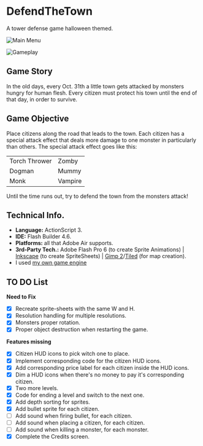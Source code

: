 DefendTheTown
=============

A tower defense game halloween themed.

![Main Menu](https://lh4.googleusercontent.com/-2gawYYGIC8I/Uv5-a_XsUfI/AAAAAAAAQ8Q/5NUw4fzF5qE/w983-h553-no/Screenshot_2014-02-14-16-04-48.png)

![Gameplay](https://lh3.googleusercontent.com/-5Lv2tztZJao/Uv5-ZIXCYgI/AAAAAAAAQ74/pk-plxETKwY/w983-h553-no/Screenshot_2014-02-14-16-05-32.png)

Game Story
----------

In the old days, every Oct. 31th a little town gets attacked by monsters hungry for human flesh. Every citizen must protect his town until the end of that day, in order to survive.

Game Objective
--------------

Place citizens along the road that leads to the town. Each citizen has a special attack effect that deals more damage to one monster in particularly than others. The special attack effect goes like this:

<table>
<tr>
<td> Torch Thrower </td>
<td> Zomby </td>
</tr>
<tr>
<td> Dogman </td>
<td> Mummy </td>
</tr>
<tr>
<td> Monk </td>
<td> Vampire </td>
</tr>
</table>

Until the time runs out, try to defend the town from the monsters attack!

Technical Info.
---------------

- <b>Language:</b> ActionScript 3.
- <b>IDE:</b> Flash Builder 4.6.
- <b>Platforms:</b> all that Adobe Air supports.
- <b>3rd-Party Tech.:</b> Adobe Flash Pro 6 (to create Sprite Animations) | [Inkscape](http://www.inkscape.org/) (to create SpriteSheets) | [Gimp 2](http://www.gimp.org/)/[Tiled](http://www.mapeditor.org/) (for map creation).
- I used [my own game engine](https://github.com/Xertz/MyFirstEngine)

TO DO List
----------

<b>Need to Fix</b>

- [x] Recreate sprite-sheets with the same W and H.
- [x] Resolution handling for multiple resolutions.
- [x] Monsters proper rotation.
- [x] Proper object destruction when restarting the game.

<b>Features missing</b>

- [x] Citizen HUD icons to pick witch one to place.
- [x] Implement corresponding code for the citizen HUD icons.
- [x] Add corresponding price label for each citizen inside the HUD icons.
- [x] Dim a HUD icons when there's no money to pay it's corresponding citizen.
- [x] Two more levels.
- [x] Code for ending a level and switch to the next one.
- [x] Add depth sorting for sprites.
- [x] Add bullet sprite for each citizen.
- [ ] Add sound when firing bullet, for each citizen.
- [ ] Add sound when placing a citizen, for each citizen.
- [ ] Add sound when killing a monster, for each monster.
- [x] Complete the Credits screen.
